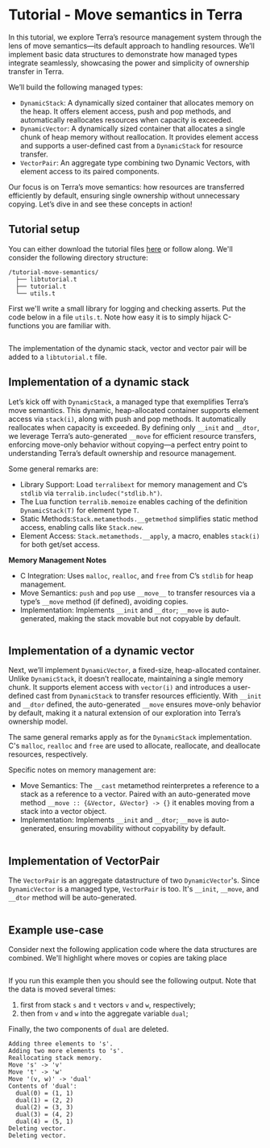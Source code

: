 # Tutorial - Move semantics in Terra
In this tutorial, we explore Terra’s resource management system through the lens of move semantics—its default approach to handling resources. We’ll implement basic data structures to demonstrate how managed types integrate seamlessly, showcasing the power and simplicity of ownership transfer in Terra.

We’ll build the following managed types:

* `DynamicStack`: A dynamically sized container that allocates memory on the heap. It offers element access, push and pop methods, and automatically reallocates resources when capacity is exceeded.
* `DynamicVector`: A dynamically sized container that allocates a single chunk of heap memory without reallocation. It provides element access and supports a user-defined cast from a `DynamicStack` for resource transfer.
* `VectorPair`: An aggregate type combining two Dynamic Vectors, with element access to its paired components.

Our focus is on Terra’s move semantics: how resources are transferred efficiently by default, ensuring single ownership without unnecessary copying. Let’s dive in and see these concepts in action!

## Tutorial setup
You can either download the tutorial files [here](https://github.com/simkinetic/tutorial-move-semantics.git) or follow along. We'll consider the following directory structure:
```plaintext
/tutorial-move-semantics/
  ├── libtutorial.t
  ├── tutorial.t
  └── utils.t
```
First we'll write a small library for logging and checking asserts. Put the code below in a file `utils.t`. Note how easy it is to simply hijack C-functions you are familiar with.

```terra file=./tutorials/tutorial-move-semantics/utils.t start=utils_start end=utils_end
```
The implementation of the dynamic stack, vector and vector pair will be added to a `libtutorial.t` file.

## Implementation of a dynamic stack
Let’s kick off with `DynamicStack`, a managed type that exemplifies Terra’s move semantics. This dynamic, heap-allocated container supports element access via `stack(i)`, along with push and pop methods. It automatically reallocates when capacity is exceeded. By defining only `__init` and `__dtor`, we leverage Terra’s auto-generated `__move` for efficient resource transfers, enforcing move-only behavior without copying—a perfect entry point to understanding Terra’s default ownership and resource management.

Some general remarks are:
* Library Support: Load `terralibext` for memory management and C’s `stdlib` via    `terralib.includec("stdlib.h")`.
* The Lua function `terralib.memoize` enables caching of the definition `DynamicStack(T)` for element type `T`.
* Static Methods:`Stack.metamethods.__getmethod` simplifies static method access, enabling calls like `Stack.new`.
* Element Access: `Stack.metamethods.__apply`, a macro, enables `stack(i)` for both get/set access.

**Memory Management Notes**
* C Integration: Uses `malloc`, `realloc`, and `free` from C’s `stdlib` for heap management.
* Move Semantics: `push` and `pop` use `__move__` to transfer resources via a type’s `__move` method (if defined), avoiding copies.
* Implementation: Implements `__init` and `__dtor`; `__move` is auto-generated, making the stack movable but not copyable by default.

```terra file=./tutorials/tutorial-move-semantics/libtutorial.t start=dynamic_stack_start end=dynamic_stack_end
```

## Implementation of a dynamic vector
Next, we’ll implement `DynamicVector`, a fixed-size, heap-allocated container. Unlike `DynamicStack`, it doesn’t reallocate, maintaining a single memory chunk. It supports element access with `vector(i)` and introduces a user-defined cast from `DynamicStack` to transfer resources efficiently. With `__init` and `__dtor` defined, the auto-generated `__move` ensures move-only behavior by default, making it a natural extension of our exploration into Terra’s ownership model.

The same general remarks apply as for the `DynamicStack` implementation. C's `malloc`, `realloc` and `free` are used to allocate, reallocate, and deallocate resources, respectively.

Specific notes on memory management are:
* Move Semantics: The `__cast` metamethod reinterpretes a reference to a stack as a reference to a vector. Paired with an auto-generated move method `__move :: {&Vector, &Vector} -> {}` it enables moving from a stack into a vector object.
* Implementation: Implements `__init` and `__dtor`; `__move` is auto-generated, ensuring movability without copyability by default.

```terra file=./tutorials/tutorial-move-semantics/libtutorial.t start=dynamic_vector_start end=dynamic_vector_end
```

## Implementation of VectorPair
The `VectorPair` is an aggregate datastructure of two `DynamicVector`'s. Since `DynamicVector` is a managed type, `VectorPair` is too. It's `__init`, `__move`, and `__dtor` method will be auto-generated.

```terra file=./tutorials/tutorial-move-semantics/libtutorial.t start=dynamic_vector_pair_start end=dynamic_vector_pair_end
```

## Example use-case

Consider next the following application code where the data structures are combined. We'll highlight where moves or copies are taking place

```terra file=./tutorials/tutorial-move-semantics/tutorial.t start=tutorial_start end=tutorial_end
```

If you run this example then you should see the following output. Note that the data is moved several times:
1. first from stack `s` and `t` vectors `v` and `w`, respectively;
2. then from `v` and `w` into the aggregate variable `dual`;

Finally, the two components of `dual` are deleted.

```
Adding three elements to 's'.
Adding two more elements to 's'.
Reallocating stack memory.
Move 's' -> 'v'
Move 't' -> 'w'
Move '(v, w)' -> 'dual'
Contents of 'dual':
  dual(0) = (1, 1)
  dual(1) = (2, 2)
  dual(2) = (3, 3)
  dual(3) = (4, 2)
  dual(4) = (5, 1)
Deleting vector.
Deleting vector.
```